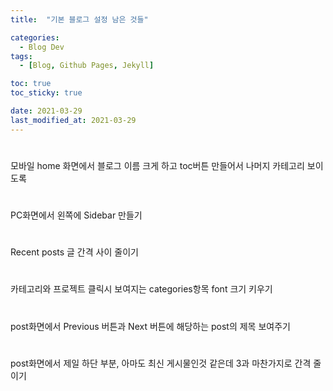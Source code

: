 ```yaml
---
title:  "기본 블로그 설정 남은 것들" 

categories:
  - Blog Dev
tags:
  - [Blog, Github Pages, Jekyll]

toc: true
toc_sticky: true

date: 2021-03-29
last_modified_at: 2021-03-29
---
```


#
모바일 home 화면에서 블로그 이름 크게 하고
toc버튼 만들어서 나머지 카테고리 보이도록
#
PC화면에서 왼쪽에 Sidebar 만들기

#
Recent posts 글 간격 사이 줄이기

#
카테고리와 프로젝트 클릭시 보여지는 categories항목 font 크기 키우기

#
post화면에서 Previous 버튼과 Next 버튼에 해당하는 post의 제목 보여주기

#
post화면에서 제일 하단 부분, 아마도 최신 게시물인것 같은데 3과 마찬가지로 간격 줄이기


<br>
